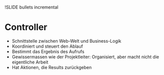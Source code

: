 !SLIDE bullets incremental
# Controller #

* Schnittstelle zwischen Web-Welt und Business-Logik
* Koordiniert und steuert den Ablauf
* Bestimmt das Ergebnis des Aufrufs
* Gewissermassen wie der Projektleiter: Organisiert, aber macht nicht die eigentliche Arbeit
* Hat Aktionen, die Results zurückgeben

